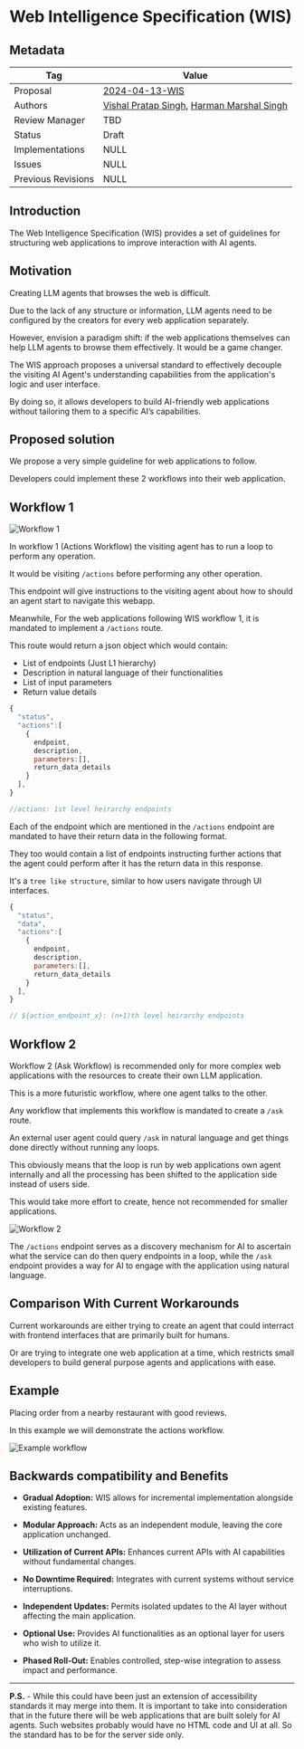 # Web Intelligence Specification (WIS)

## Metadata

| Tag                | Value                                                                                                           |
| ------------------ | --------------------------------------------------------------------------------------------------------------- |
| Proposal           | [2024-04-13-WIS](https://github.com/vishalvibes/wis)                                                            |
| Authors            | [Vishal Pratap Singh](https://github.com/vishalvibes), [Harman Marshal Singh](https://github.com/marshalharman) |
| Review Manager     | TBD                                                                                                             |
| Status             | Draft                                                                                                           |
| Implementations    | NULL                                                                                                            |
| Issues             | NULL                                                                                                            |
| Previous Revisions | NULL                                                                                                            |

## Introduction

The Web Intelligence Specification (WIS) provides a set of guidelines for structuring web applications to improve interaction with AI agents.

## Motivation

Creating LLM agents that browses the web is difficult.

Due to the lack of any structure or information, LLM agents need to be configured by the creators for every web application separately.

However, envision a paradigm shift: if the web applications themselves can help LLM agents to browse them effectively. It would be a game changer.

The WIS approach proposes a universal standard to effectively decouple the visiting AI Agent's understanding capabilities from the application's logic and user interface.

By doing so, it allows developers to build AI-friendly web applications without tailoring them to a specific AI’s capabilities.

## Proposed solution

We propose a very simple guideline for web applications to follow.

Developers could implement these 2 workflows into their web application.

## Workflow 1

![Workflow 1](https://i.imgur.com/ujH7AlD.png)

In workflow 1 (Actions Workflow) the visiting agent has to run a loop to perform any operation.

It would be visiting `/actions` before performing any other operation.

This endpoint will give instructions to the visiting agent about how to should an agent start to navigate this webapp.

Meanwhile, For the web applications following WIS workflow 1, it is mandated to implement a `/actions` route.

This route would return a json object which would contain:

- List of endpoints (Just L1 hierarchy)
- Description in natural language of their functionalities
- List of input parameters
- Return value details

```javascript
{
  "status",
  "actions":[
    {
      endpoint,
      description,
      parameters:[],
      return_data_details
    }
  ],
}

//actions: 1st level heirarchy endpoints
```

Each of the endpoint which are mentioned in the `/actions` endpoint are mandated to have their return data in the following format.

They too would contain a list of endpoints instructing further actions that the agent could perform after it has the return data in this response.

It's a `tree like structure`, similar to how users navigate through UI interfaces.

```javascript
{
  "status",
  "data",
  "actions":[
    {
      endpoint,
      description,
      parameters:[],
      return_data_details
    }
  ],
}

// ${action_endpoint_x}: (n+1)th level heirarchy endpoints
```

## Workflow 2

Workflow 2 (Ask Workflow) is recommended only for more complex web applications with the resources to create their own LLM application.

This is a more futuristic workflow, where one agent talks to the other.

Any workflow that implements this workflow is mandated to create a `/ask` route.

An external user agent could query `/ask` in natural language and get things done directly without running any loops.

This obviously means that the loop is run by web applications own agent internally and all the processing has been shifted to the application side instead of users side.

This would take more effort to create, hence not recommended for smaller applications.

![Workflow 2](https://i.imgur.com/D3OkqTq.png)

The `/actions` endpoint serves as a discovery mechanism for AI to ascertain what the service can do then query endpoints in a loop, while the `/ask` endpoint provides a way for AI to engage with the application using natural language.

## Comparison With Current Workarounds

Current workarounds are either trying to create an agent that could interract with frontend interfaces that are primarily built for humans.

Or are trying to integrate one web application at a time, which restricts small developers to build general purpose agents and applications with ease.

## Example

Placing order from a nearby restaurant with good reviews.

In this example we will demonstrate the actions workflow.

![Example workflow](https://i.imgur.com/gop8TtU.png)

## Backwards compatibility and Benefits

- **Gradual Adoption:** WIS allows for incremental implementation alongside existing features.

- **Modular Approach:** Acts as an independent module, leaving the core application unchanged.

- **Utilization of Current APIs:** Enhances current APIs with AI capabilities without fundamental changes.

- **No Downtime Required:** Integrates with current systems without service interruptions.

- **Independent Updates:** Permits isolated updates to the AI layer without affecting the main application.

- **Optional Use:** Provides AI functionalities as an optional layer for users who wish to utilize it.

- **Phased Roll-Out:** Enables controlled, step-wise integration to assess impact and performance.

---

**P.S.** - While this could have been just an extension of accessibility standards it may merge into them. It is important to take into consideration that in the future there will be web applications that are built solely for AI agents. Such websites probably would have no HTML code and UI at all. So the standard has to be for the server side only.

